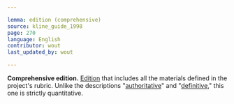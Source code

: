 ```yaml
---

lemma: edition (comprehensive)
source: kline_guide_1998
page: 270
language: English
contributor: wout
last_updated_by: wout

---
```


**Comprehensive edition.** [Edition](editionScholarly.html) that includes all the materials defined in the project's rubric. Unlike the descriptions "[authoritative](authoritative.html)" and "[definitive](definitive.html)," this one is strictly quantitative.
